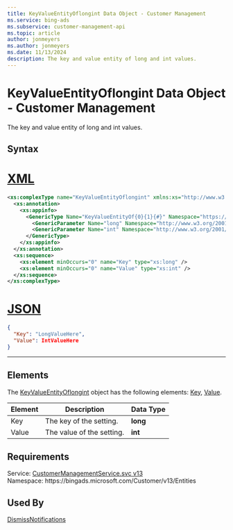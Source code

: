 ```yaml
---
title: KeyValueEntityOflongint Data Object - Customer Management
ms.service: bing-ads
ms.subservice: customer-management-api
ms.topic: article
author: jonmeyers
ms.author: jonmeyers
ms.date: 11/13/2024
description: The key and value entity of long and int values.
---
```

# KeyValueEntityOflongint Data Object - Customer Management
The key and value entity of long and int values.

## Syntax

# [XML](#tab/xml)

```xml
<xs:complexType name="KeyValueEntityOflongint" xmlns:xs="http://www.w3.org/2001/XMLSchema">
  <xs:annotation>
    <xs:appinfo>
      <GenericType Name="KeyValueEntityOf{0}{1}{#}" Namespace="https://bingads.microsoft.com/Customer/v13/Entities" xmlns="http://schemas.microsoft.com/2003/10/Serialization/">
        <GenericParameter Name="long" Namespace="http://www.w3.org/2001/XMLSchema" />
        <GenericParameter Name="int" Namespace="http://www.w3.org/2001/XMLSchema" />
      </GenericType>
    </xs:appinfo>
  </xs:annotation>
  <xs:sequence>
    <xs:element minOccurs="0" name="Key" type="xs:long" />
    <xs:element minOccurs="0" name="Value" type="xs:int" />
  </xs:sequence>
</xs:complexType>
```

# [JSON](#tab/json)

```json
{
  "Key": "LongValueHere",
  "Value": IntValueHere
}
```

-----

## <a name="elements"></a>Elements

The [KeyValueEntityOflongint](keyvalueentityoflongint.md) object has the following elements: [Key](#key), [Value](#value).

|Element|Description|Data Type|
|-----------|---------------|-------------|
|<a name="key"></a>Key|The key of the setting.|**long**|
|<a name="value"></a>Value|The value of the setting.|**int**|

## Requirements
Service: [CustomerManagementService.svc v13](https://clientcenter.api.bingads.microsoft.com/Api/CustomerManagement/v13/CustomerManagementService.svc)  
Namespace: https\://bingads.microsoft.com/Customer/v13/Entities  

## Used By
[DismissNotifications](dismissnotifications.md)  
